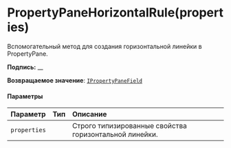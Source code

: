 # <a name="propertypanehorizontalruleproperties"></a>PropertyPaneHorizontalRule(properties)




Вспомогательный метод для создания горизонтальной линейки в PropertyPane.

**Подпись:** __

**Возвращаемое значение**: [`IPropertyPaneField`](../sp-webpart-base/ipropertypanefield.md)<void>





#### <a name="parameters"></a>Параметры


| Параметр       | Тип    | Описание |
|:-------------|:---------------|:------------|
| `properties`    |  | Строго типизированные свойства горизонтальной линейки. |


